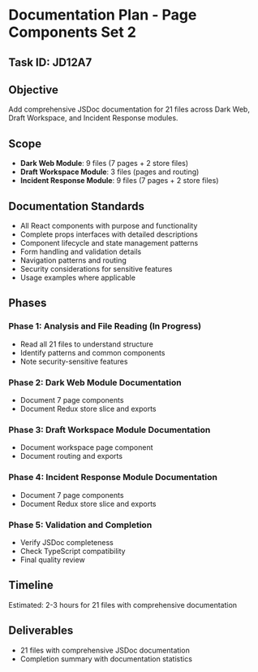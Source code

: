 # Documentation Plan - Page Components Set 2

## Task ID: JD12A7

## Objective
Add comprehensive JSDoc documentation for 21 files across Dark Web, Draft Workspace, and Incident Response modules.

## Scope
- **Dark Web Module**: 9 files (7 pages + 2 store files)
- **Draft Workspace Module**: 3 files (pages and routing)
- **Incident Response Module**: 9 files (7 pages + 2 store files)

## Documentation Standards
- All React components with purpose and functionality
- Complete props interfaces with detailed descriptions
- Component lifecycle and state management patterns
- Form handling and validation details
- Navigation patterns and routing
- Security considerations for sensitive features
- Usage examples where applicable

## Phases

### Phase 1: Analysis and File Reading (In Progress)
- Read all 21 files to understand structure
- Identify patterns and common components
- Note security-sensitive features

### Phase 2: Dark Web Module Documentation
- Document 7 page components
- Document Redux store slice and exports

### Phase 3: Draft Workspace Module Documentation
- Document workspace page component
- Document routing and exports

### Phase 4: Incident Response Module Documentation
- Document 7 page components
- Document Redux store slice and exports

### Phase 5: Validation and Completion
- Verify JSDoc completeness
- Check TypeScript compatibility
- Final quality review

## Timeline
Estimated: 2-3 hours for 21 files with comprehensive documentation

## Deliverables
- 21 files with comprehensive JSDoc documentation
- Completion summary with documentation statistics
